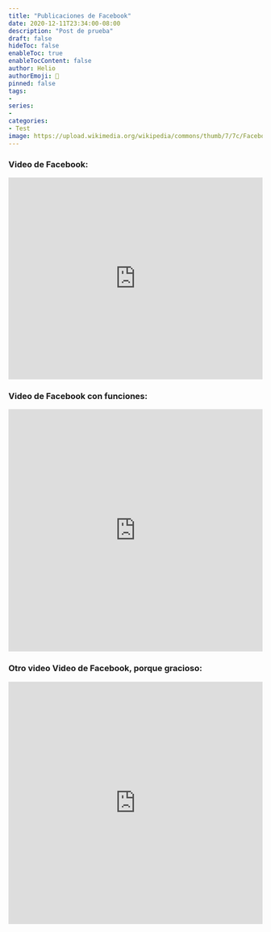 ```yaml
---
title: "Publicaciones de Facebook"
date: 2020-12-11T23:34:00-08:00
description: "Post de prueba"
draft: false
hideToc: false
enableToc: true
enableTocContent: false
author: Helio
authorEmoji: 🐉
pinned: false
tags:
-
series:
-
categories:
- Test
image: https://upload.wikimedia.org/wikipedia/commons/thumb/7/7c/Facebook_New_Logo_%282015%29.svg/1200px-Facebook_New_Logo_%282015%29.svg.png
---
```


<div id="fb-root"></div>
<script async defer crossorigin="anonymous" src="https://connect.facebook.net/es_ES/sdk.js#xfbml=1&version=v9.0" nonce="hkmYU9qu"></script>


### Video de Facebook:

<iframe src="https://www.facebook.com/plugins/video.php?height=314&href=https%3A%2F%2Fwww.facebook.com%2Fhelio.irie%2Fvideos%2F2469638623085198%2F&show_text=false" width="100%" height="400" style="border:none;overflow:hidden" scrolling="no" frameborder="0" allowfullscreen="true" allow="autoplay; clipboard-write; encrypted-media; picture-in-picture; web-share" allowFullScreen="true"></iframe>

### Video de Facebook con funciones:

<iframe src="https://www.facebook.com/plugins/video.php?height=314&href=https%3A%2F%2Fwww.facebook.com%2Fhelio.irie%2Fvideos%2F2469638623085198%2F&show_text=true" width="100%" height="480" style="border:none;overflow:hidden" scrolling="no" frameborder="0" allowfullscreen="true" allow="autoplay; clipboard-write; encrypted-media; picture-in-picture; web-share" allowFullScreen="true"></iframe>

### Otro video Video de Facebook, porque gracioso:

<iframe src="https://www.facebook.com/plugins/video.php?height=314&href=https%3A%2F%2Fwww.facebook.com%2Fhelio.irie%2Fvideos%2F3144207428961644%2F&show_text=true" width="100%" height="480" style="border:none;overflow:hidden" scrolling="no" frameborder="0" allowfullscreen="true" allow="autoplay; clipboard-write; encrypted-media; picture-in-picture; web-share" allowFullScreen="true"></iframe>

